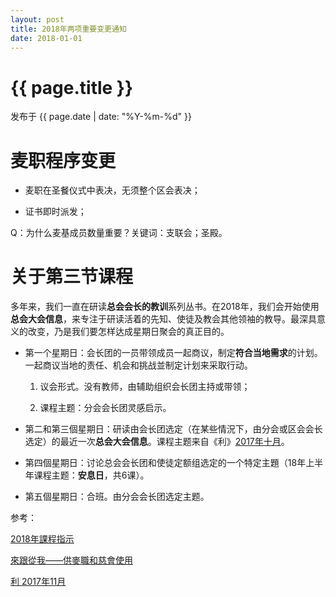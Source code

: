 ```yaml
---
layout: post
title: 2018年两项重要变更通知
date: 2018-01-01
---
```


{{ page.title }}
================

<p class="meta">发布于 {{ page.date | date: "%Y-%m-%d" }}</p>

# 麦职程序变更

- 麦职在圣餐仪式中表决，无须整个区会表决；

- 证书即时派发；

Q：为什么麦基成员数量重要？关键词：支联会；圣殿。

# 关于第三节课程

多年来，我们一直在研读**总会会长的教训**系列丛书。在2018年，我们会开始使用**总会大会信息**，来专注于研读活着的先知、使徒及教会其他领袖的教导。最深具意义的改变，乃是我们要怎样达成星期日聚会的真正目的。

- 第一个星期日：会长团的一员带领成员一起商议，制定**符合当地需求**的计划。一起商议当地的责任、机会和挑战並制定计划来采取行动。

  1. 议会形式。没有教师，由辅助组织会长团主持或带领；
  
  2. 课程主题：分会会长团灵感启示。
  
- 第二和第三個星期日：研读由会长团选定（在某些情況下，由分会或区会会长选定）的最近一次**总会大会信息**。课程主题来自《利》[2017年十月](https://www.lds.org/liahona/2017/10?lang=zho)。

- 第四個星期日：讨论总会会长团和使徒定额组选定的一个特定主題（18年上半年课程主题：**安息日**，共6课）。

- 第五個星期日：合班。由分会会长团选定主题。

参考：

[2018年課程指示](https://www.lds.org/manual/2018?lang=zho)

[來跟從我——供麥職和慈會使用](https://www.lds.org/liahona/2017/10/come-follow-me-for-melchizedek-priesthood-and-relief-society-meetings?lang=zho)

[利 2017年11月](https://www.lds.org/liahona/2017/11?lang=zho)
